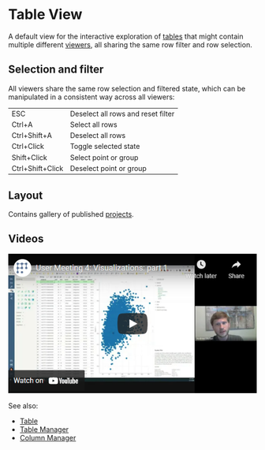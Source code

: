 <!-- TITLE: Table View -->
<!-- SUBTITLE: -->

# Table View

A default view for the interactive exploration of [tables](table.md) that might contain
multiple different [viewers](../visualize/viewers.md), all sharing the same row filter and row selection.

## Selection and filter

All viewers share the same row selection and filtered state, which can be manipulated
in a consistent way across all viewers:

|                  |                 |
|------------------|-----------------|
| ESC              | Deselect all rows and reset filter |
| Ctrl+A           | Select all rows |
| Ctrl+Shift+A     | Deselect all rows |
| Ctrl+Click       | Toggle selected state |
| Shift+Click      | Select point or group |
| Ctrl+Shift+Click | Deselect point or group |

## Layout 

Contains gallery of published [projects](project.md). 

## Videos

[![Table View](../uploads/youtube/visualizations1.png "Open on Youtube")](https://www.youtube.com/watch?v=wAfEqAMOZzw&t=589s)

See also:

  * [Table](table.md)
  * [Table Manager](table-manager.md)
  * [Column Manager](../explore/column-manager.md)
